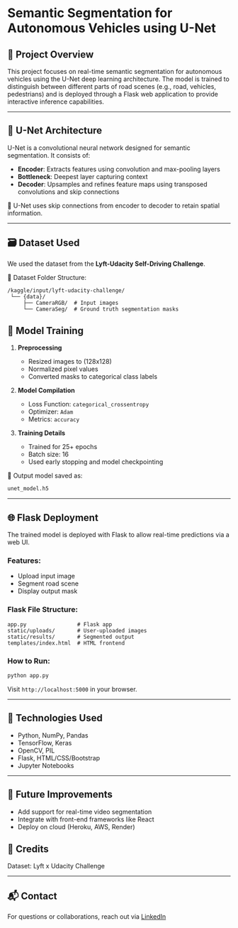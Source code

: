 # Semantic Segmentation for Autonomous Vehicles using U-Net

## 📌 Project Overview

This project focuses on real-time semantic segmentation for autonomous vehicles using the U-Net deep learning architecture. The model is trained to distinguish between different parts of road scenes (e.g., road, vehicles, pedestrians) and is deployed through a Flask web application to provide interactive inference capabilities.

---

## 🧠 U-Net Architecture

U-Net is a convolutional neural network designed for semantic segmentation. It consists of:

- **Encoder**: Extracts features using convolution and max-pooling layers
- **Bottleneck**: Deepest layer capturing context
- **Decoder**: Upsamples and refines feature maps using transposed convolutions and skip connections

📌 U-Net uses skip connections from encoder to decoder to retain spatial information.

---

## 🗃 Dataset Used

We used the dataset from the **Lyft-Udacity Self-Driving Challenge**.

📁 Dataset Folder Structure:

```
/kaggle/input/lyft-udacity-challenge/
 └── {data}/
     ├── CameraRGB/  # Input images
     └── CameraSeg/  # Ground truth segmentation masks
```




## 🧪 Model Training

1. **Preprocessing**

   - Resized images to (128x128)
   - Normalized pixel values
   - Converted masks to categorical class labels

2. **Model Compilation**

   - Loss Function: `categorical_crossentropy`
   - Optimizer: `Adam`
   - Metrics: `accuracy`

3. **Training Details**

   - Trained for 25+ epochs
   - Batch size: 16
   - Used early stopping and model checkpointing

📁 Output model saved as:

```bash
unet_model.h5
```

---

## 🌐 Flask Deployment

The trained model is deployed with Flask to allow real-time predictions via a web UI.

### Features:

- Upload input image
- Segment road scene
- Display output mask

### Flask File Structure:

```
app.py                # Flask app
static/uploads/       # User-uploaded images
static/results/       # Segmented output
templates/index.html  # HTML frontend
```

### How to Run:

```bash
python app.py
```

Visit `http://localhost:5000` in your browser.

---

## 🧩 Technologies Used

- Python, NumPy, Pandas
- TensorFlow, Keras
- OpenCV, PIL
- Flask, HTML/CSS/Bootstrap
- Jupyter Notebooks

---

## 🚀 Future Improvements

- Add support for real-time video segmentation
- Integrate with front-end frameworks like React
- Deploy on cloud (Heroku, AWS, Render)



## 🙌 Credits

Dataset: Lyft x Udacity Challenge

---

## 📬 Contact

For questions or collaborations, reach out via [LinkedIn]([https://www.linkedin.com](https://www.linkedin.com/in/kandregula-prem-kumar-059642238)) 

